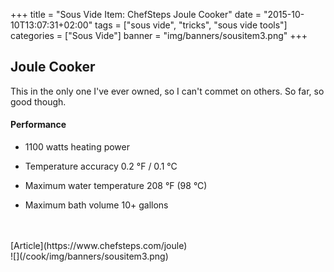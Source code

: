 +++
title = "Sous Vide Item: ChefSteps Joule Cooker"
date = "2015-10-10T13:07:31+02:00"
tags = ["sous vide", "tricks", "sous vide tools"]
categories = ["Sous Vide"]
banner = "img/banners/sousitem3.png"
+++

## Joule Cooker

This in the only one I've ever owned, so I can't commet on others.
So far, so good though.

#### Performance
* 1100 watts heating power

* Temperature accuracy
0.2 °F / 0.1 °C

* Maximum water temperature
208 °F (98 °C)

* Maximum bath volume
10+ gallons
<br>
<br>
[Article](https://www.chefsteps.com/joule)
<br>
![](/cook/img/banners/sousitem3.png)

